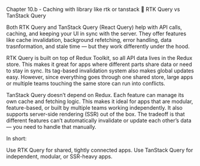 Chapter 10.b - Caching with library like rtk or tanstack
🧩 RTK Query vs TanStack Query

Both RTK Query and TanStack Query (React Query) help with API calls, caching, and keeping your UI in sync with the server.
They offer features like cache invalidation, background refetching, error handling, data trasnformation, and stale time — but they work differently under the hood.

RTK Query is built on top of Redux Toolkit, so all API data lives in the Redux store.
This makes it great for apps where different parts share data or need to stay in sync.
Its tag-based invalidation system also makes global updates easy.
However, since everything goes through one shared store, large apps or multiple teams touching the same store can run into conflicts.

TanStack Query doesn’t depend on Redux. Each feature can manage its own cache and fetching logic.
This makes it ideal for apps that are modular, feature-based, or built by multiple teams working independently.
It also supports server-side rendering (SSR) out of the box.
The tradeoff is that different features can’t automatically invalidate or update each other’s data — you need to handle that manually.

In short:

Use RTK Query for shared, tightly connected apps.
Use TanStack Query for independent, modular, or SSR-heavy apps.